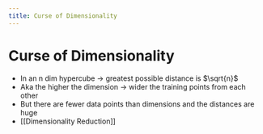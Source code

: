 ```yaml
---
title: Curse of Dimensionality
---
```


# Curse of Dimensionality
- In an n dim hypercube -> greatest possible distance is $\sqrt{n}$ 
- Aka the higher the dimension -> wider the training points from each other
- But there are fewer data points than dimensions and the distances are huge
- [[Dimensionality Reduction]]










